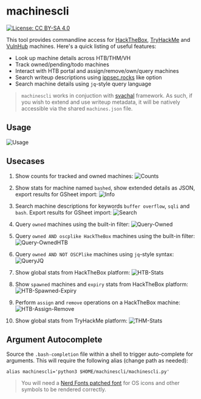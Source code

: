 # machinescli

[![License: CC BY-SA 4.0](https://raw.githubusercontent.com/7h3rAm/7h3rAm.github.io/master/static/files/ccbysa4.svg)](https://creativecommons.org/licenses/by-sa/4.0/)

This tool provides commandline access for [HackTheBox](https://www.hackthebox.eu), [TryHackMe](https://tryhackme.com/) and [VulnHub](https://www.vulnhub.com/) machines. Here's a quick listing of useful features:

- Look up machine details across HTB/THM/VH
- Track owned/pending/todo machines
- Interact with HTB portal and assign/remove/own/query machines
- Search writeup descriptions using [ippsec.rocks](https://ippsec.rocks/?#) like option
- Search machine details using `jq`-style query language

> `machinescli` works in conjuction with [svachal](https://github.com/7h3rAm/svachal) framework.
> As such, if you wish to extend and use writeup metadata, it will be natively accessible via the shared `machines.json` file.

## Usage
![Usage](machinescli01.png)

## Usecases
1. Show counts for tracked and owned machines:
![Counts](machinescli02.png)

1. Show stats for machine named `bashed`, show extended details as JSON, export results for GSheet import:
![Info](machinescli03.png)

1. Search machine descriptions for keywords `buffer overflow`, `sqli` and `bash`. Export results for GSheet import:
![Search](machinescli04.png)

1. Query `owned` machines using the built-in filter:
![Query-Owned](machinescli05.png)

1. Query `owned AND oscplike HackTheBox` machines using the built-in filter:
![Query-OwnedHTB](machinescli06.png)

1. Query `owned AND NOT OSCPlike` machines using `jq`-style syntax:
![QueryJQ](machinescli07.png)

1. Show global stats from HackTheBox platform:
![HTB-Stats](machinescli08.png)

1. Show `spawned` machines and `expiry` stats from HackTheBox platform:
![HTB-Spawned-Expiry](machinescli09.png)

1. Perform `assign` and `remove` operations on a HackTheBox machine:
![HTB-Assign-Remove](machinescli10.png)

1. Show global stats from TryHackMe platform:
![THM-Stats](machinescli11.png)

## Argument Autocomplete
Source the `.bash-completion` file within a shell to trigger auto-complete for arguments. This will require the following alias (change path as needed): 
```console
alias machinescli='python3 $HOME/machinescli/machinescli.py'
```

> You will need a [Nerd Fonts patched font](https://github.com/ryanoasis/nerd-fonts/tree/master/patched-fonts) for OS icons and other symbols to be rendered correctly.
